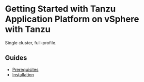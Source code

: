 # Getting Started with Tanzu Application Platform on vSphere with Tanzu

Single cluster, full-profile.

## Guides

* [Prerequisites](PREREQS.md)
* [Installation](INSTALL.md)
